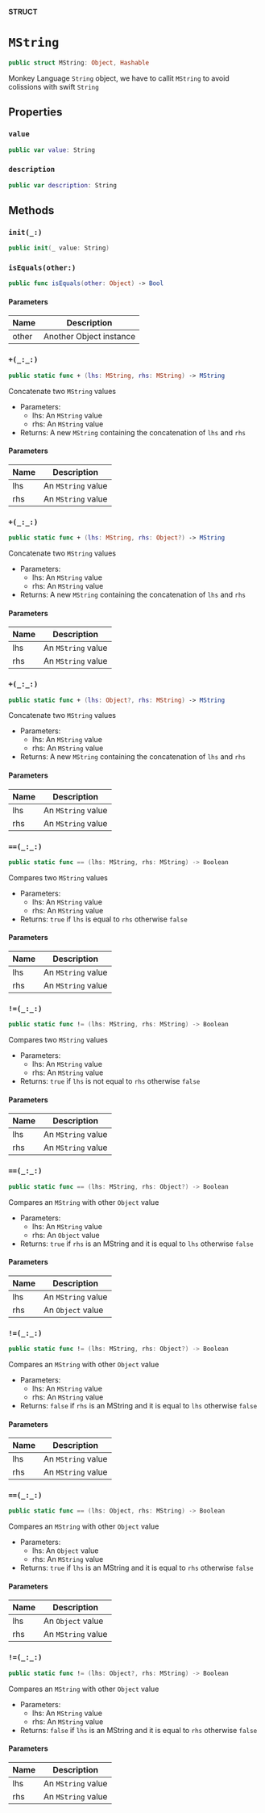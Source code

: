 **STRUCT**

# `MString`

```swift
public struct MString: Object, Hashable
```

Monkey Language `String` object, we have
to callit `MString` to avoid colissions with swift
`String`

## Properties
### `value`

```swift
public var value: String
```

### `description`

```swift
public var description: String
```

## Methods
### `init(_:)`

```swift
public init(_ value: String)
```

### `isEquals(other:)`

```swift
public func isEquals(other: Object) -> Bool
```

#### Parameters

| Name | Description |
| ---- | ----------- |
| other | Another Object instance |

### `+(_:_:)`

```swift
public static func + (lhs: MString, rhs: MString) -> MString
```

Concatenate two `MString` values
- Parameters:
  - lhs: An `MString` value
  - rhs: An `MString` value
- Returns: A new `MString` containing the concatenation of `lhs` and `rhs`

#### Parameters

| Name | Description |
| ---- | ----------- |
| lhs | An `MString` value |
| rhs | An `MString` value |

### `+(_:_:)`

```swift
public static func + (lhs: MString, rhs: Object?) -> MString
```

Concatenate two `MString` values
- Parameters:
  - lhs: An `MString` value
  - rhs: An `MString` value
- Returns: A new `MString` containing the concatenation of `lhs` and `rhs`

#### Parameters

| Name | Description |
| ---- | ----------- |
| lhs | An `MString` value |
| rhs | An `MString` value |

### `+(_:_:)`

```swift
public static func + (lhs: Object?, rhs: MString) -> MString
```

Concatenate two `MString` values
- Parameters:
  - lhs: An `MString` value
  - rhs: An `MString` value
- Returns: A new `MString` containing the concatenation of `lhs` and `rhs`

#### Parameters

| Name | Description |
| ---- | ----------- |
| lhs | An `MString` value |
| rhs | An `MString` value |

### `==(_:_:)`

```swift
public static func == (lhs: MString, rhs: MString) -> Boolean
```

Compares two `MString` values
- Parameters:
  - lhs: An `MString` value
  - rhs: An `MString` value
- Returns: `true` if `lhs` is equal to `rhs` otherwise `false`

#### Parameters

| Name | Description |
| ---- | ----------- |
| lhs | An `MString` value |
| rhs | An `MString` value |

### `!=(_:_:)`

```swift
public static func != (lhs: MString, rhs: MString) -> Boolean
```

Compares two `MString` values
- Parameters:
  - lhs: An `MString` value
  - rhs: An `MString` value
- Returns: `true` if `lhs` is not equal to `rhs` otherwise `false`

#### Parameters

| Name | Description |
| ---- | ----------- |
| lhs | An `MString` value |
| rhs | An `MString` value |

### `==(_:_:)`

```swift
public static func == (lhs: MString, rhs: Object?) -> Boolean
```

Compares an `MString` with other `Object` value
- Parameters:
  - lhs: An `MString` value
  - rhs: An `Object` value
- Returns: `true` if `rhs` is an MString and it is equal to `lhs` otherwise `false`

#### Parameters

| Name | Description |
| ---- | ----------- |
| lhs | An `MString` value |
| rhs | An `Object` value |

### `!=(_:_:)`

```swift
public static func != (lhs: MString, rhs: Object?) -> Boolean
```

Compares an `MString` with other `Object` value
- Parameters:
  - lhs: An `MString` value
  - rhs: An `MString` value
- Returns: `false` if `rhs` is an MString and it is equal to `lhs` otherwise `false`

#### Parameters

| Name | Description |
| ---- | ----------- |
| lhs | An `MString` value |
| rhs | An `MString` value |

### `==(_:_:)`

```swift
public static func == (lhs: Object, rhs: MString) -> Boolean
```

Compares an `MString` with other `Object` value
- Parameters:
  - lhs: An `Object` value
  - rhs: An `MString` value
- Returns: `true` if `lhs` is an MString and it is equal to `rhs` otherwise `false`

#### Parameters

| Name | Description |
| ---- | ----------- |
| lhs | An `Object` value |
| rhs | An `MString` value |

### `!=(_:_:)`

```swift
public static func != (lhs: Object?, rhs: MString) -> Boolean
```

Compares an `MString` with other `Object` value
- Parameters:
  - lhs: An `MString` value
  - rhs: An `MString` value
- Returns: `false` if `lhs` is an MString and it is equal to `rhs` otherwise `false`

#### Parameters

| Name | Description |
| ---- | ----------- |
| lhs | An `MString` value |
| rhs | An `MString` value |